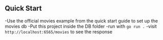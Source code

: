 ## Quick Start

-Use the official movies example from the quick start guide to set up the movies db
-Put this project inside the DB folder
-run with `go run .`
-visit `http://localhost:6565/movies` to see the response
